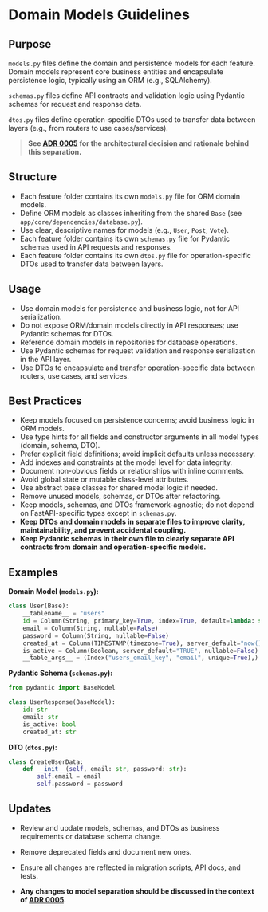 # Domain Models Guidelines

## Purpose

`models.py` files define the domain and persistence models for each feature.  
Domain models represent core business entities and encapsulate persistence logic, typically using an ORM (e.g., SQLAlchemy).

`schemas.py` files define API contracts and validation logic using Pydantic schemas for request and response data.

`dtos.py` files define operation-specific DTOs used to transfer data between layers (e.g., from routers to use cases/services).

> **See [ADR 0005](../adr/0005-model-types-separation.md) for the architectural decision and rationale behind this separation.**

## Structure

- Each feature folder contains its own `models.py` file for ORM domain models.
- Define ORM models as classes inheriting from the shared `Base` (see `app/core/dependencies/database.py`).
- Use clear, descriptive names for models (e.g., `User`, `Post`, `Vote`).
- Each feature folder contains its own `schemas.py` file for Pydantic schemas used in API requests and responses.
- Each feature folder contains its own `dtos.py` file for operation-specific DTOs used to transfer data between layers.

## Usage

- Use domain models for persistence and business logic, not for API serialization.
- Do not expose ORM/domain models directly in API responses; use Pydantic schemas for DTOs.
- Reference domain models in repositories for database operations.
- Use Pydantic schemas for request validation and response serialization in the API layer.
- Use DTOs to encapsulate and transfer operation-specific data between routers, use cases, and services.

## Best Practices

- Keep models focused on persistence concerns; avoid business logic in ORM models.
- Use type hints for all fields and constructor arguments in all model types (domain, schema, DTO).
- Prefer explicit field definitions; avoid implicit defaults unless necessary.
- Add indexes and constraints at the model level for data integrity.
- Document non-obvious fields or relationships with inline comments.
- Avoid global state or mutable class-level attributes.
- Use abstract base classes for shared model logic if needed.
- Remove unused models, schemas, or DTOs after refactoring.
- Keep models, schemas, and DTOs framework-agnostic; do not depend on FastAPI-specific types except in `schemas.py`.
- **Keep DTOs and domain models in separate files to improve clarity, maintainability, and prevent accidental coupling.**
- **Keep Pydantic schemas in their own file to clearly separate API contracts from domain and operation-specific models.**

## Examples

**Domain Model (`models.py`):**
```python
class User(Base):
    __tablename__ = "users"
    id = Column(String, primary_key=True, index=True, default=lambda: str(uuid.uuid4()))
    email = Column(String, nullable=False)
    password = Column(String, nullable=False)
    created_at = Column(TIMESTAMP(timezone=True), server_default="now()")
    is_active = Column(Boolean, server_default="TRUE", nullable=False)
    __table_args__ = (Index("users_email_key", "email", unique=True),)
```

**Pydantic Schema (`schemas.py`):**
```python
from pydantic import BaseModel

class UserResponse(BaseModel):
    id: str
    email: str
    is_active: bool
    created_at: str
```

**DTO (`dtos.py`):**
```python
class CreateUserData:
    def __init__(self, email: str, password: str):
        self.email = email
        self.password = password
```

## Updates

- Review and update models, schemas, and DTOs as business requirements or database schema change.
- Remove deprecated fields and document new ones.
- Ensure all changes are reflected in migration scripts, API docs, and tests.

- **Any changes to model separation should be discussed in the context of [ADR 0005](../adr/0005-model-types-separation.md).**